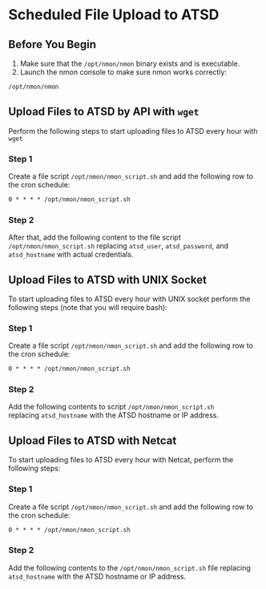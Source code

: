 # Scheduled File Upload to ATSD

## Before You Begin

1. Make sure that the `/opt/nmon/nmon` binary exists and is executable.
2. Launch the nmon console to make sure nmon works correctly:

```sh
/opt/nmon/nmon
```

## Upload Files to ATSD by API with `wget`

Perform the following steps to start uploading files to ATSD every hour with `wget`

### Step 1

Create a file script `/opt/nmon/nmon_script.sh` and add the following row to the cron schedule:

```txt
0 * * * * /opt/nmon/nmon_script.sh
```

### Step 2

After that, add the following content to the file script `/opt/nmon/nmon_script.sh` replacing `atsd_user`, `atsd_password`, and `atsd_hostname` with actual credentials.

## Upload Files to ATSD with UNIX Socket

To start uploading files to ATSD every hour with UNIX socket perform the following steps (note that you will require bash):

### Step 1

Create a file script `/opt/nmon/nmon_script.sh` and add the following row to the cron schedule:

```txt
0 * * * * /opt/nmon/nmon_script.sh
```

### Step 2

Add the following contents to script `/opt/nmon/nmon_script.sh` replacing `atsd_hostname` with the ATSD hostname or IP address.

## Upload Files to ATSD with Netcat

To start uploading files to ATSD every hour with Netcat, perform the following steps:

### Step 1

Create a file script `/opt/nmon/nmon_script.sh` and add the following row to the cron schedule:

```txt
0 * * * * /opt/nmon/nmon_script.sh
```

### Step 2

Add the following contents to the `/opt/nmon/nmon_script.sh` file replacing `atsd_hostname` with the ATSD hostname or IP address.
